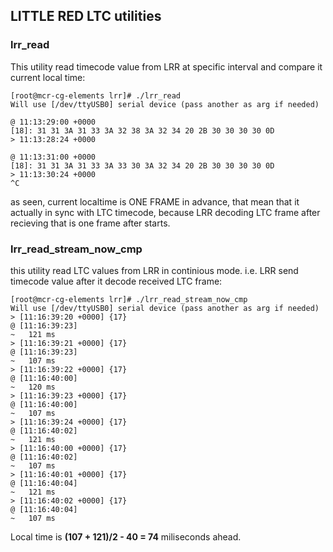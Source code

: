 ## LITTLE RED LTC utilities

### lrr_read

This utility read timecode value from LRR at specific interval and compare it current local time:

```
[root@mcr-cg-elements lrr]# ./lrr_read
Will use [/dev/ttyUSB0] serial device (pass another as arg if needed)

@ 11:13:29:00 +0000
[18]: 31 31 3A 31 33 3A 32 38 3A 32 34 20 2B 30 30 30 30 0D
> 11:13:28:24 +0000

@ 11:13:31:00 +0000
[18]: 31 31 3A 31 33 3A 33 30 3A 32 34 20 2B 30 30 30 30 0D
> 11:13:30:24 +0000
^C
```

as seen, current localtime is ONE FRAME in advance, that mean that it actually in sync with LTC timecode, because LRR decoding LTC frame after recieving that is one frame after starts.

### lrr_read_stream_now_cmp

this utility read LTC values from LRR in continious mode. i.e. LRR send timecode value after it decode received LTC frame:

```
[root@mcr-cg-elements lrr]# ./lrr_read_stream_now_cmp
Will use [/dev/ttyUSB0] serial device (pass another as arg if needed)
> [11:16:39:20 +0000] {17}
@ [11:16:39:23]
~   121 ms
> [11:16:39:21 +0000] {17}
@ [11:16:39:23]
~   107 ms
> [11:16:39:22 +0000] {17}
@ [11:16:40:00]
~   120 ms
> [11:16:39:23 +0000] {17}
@ [11:16:40:00]
~   107 ms
> [11:16:39:24 +0000] {17}
@ [11:16:40:02]
~   121 ms
> [11:16:40:00 +0000] {17}
@ [11:16:40:02]
~   107 ms
> [11:16:40:01 +0000] {17}
@ [11:16:40:04]
~   121 ms
> [11:16:40:02 +0000] {17}
@ [11:16:40:04]
~   107 ms
```

Local time is **(107 + 121)/2 -  40 = 74** miliseconds ahead.
